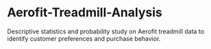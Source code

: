 # Aerofit-Treadmill-Analysis
Descriptive statistics and probability study on Aerofit treadmill data to identify customer preferences and purchase behavior.
